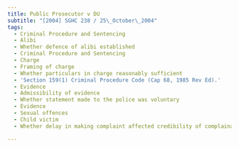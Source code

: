 ```yaml
---
title: Public Prosecutor v DU
subtitle: "[2004] SGHC 238 / 25\_October\_2004"
tags:
  - Criminal Procedure and Sentencing
  - Alibi
  - Whether defence of alibi established
  - Criminal Procedure and Sentencing
  - Charge
  - Framing of charge
  - Whether particulars in charge reasonably sufficient
  - 'Section 159(1) Criminal Procedure Code (Cap 68, 1985 Rev Ed).'
  - Evidence
  - Admissibility of evidence
  - Whether statement made to the police was voluntary
  - Evidence
  - Sexual offences
  - Child victim
  - Whether delay in making complaint affected credibility of complainant

---
```


